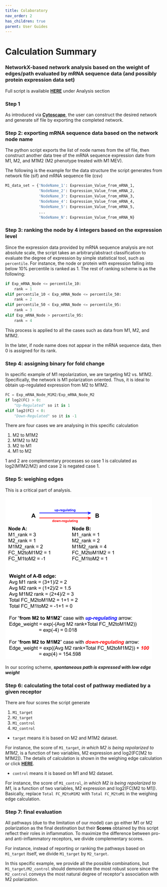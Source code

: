 ```yaml
---
title: Colaboratory
nav_order: 2
has_children: true
parent: User Guides
---
```


# Calculation Summary
### NetworkX-based network analysis based on the weight of edges/path evaluated by mRNA sequence data (and possibly protein expression data set)
Full script is available [**HERE**](/pages/user_guides/InPython/calculation/calculation.html) under Analysis section 

### Step 1
As introduced via [**Cytoscape**](/pages/user_guides/InCytoscape/cyto.html), the user can construct the desired network and generate sif file by exporting the completed network.  

### Step 2: exporting mRNA sequence data based on the network node name 
The python script exports the list of node names from the sif file, then construct another data tree of the mRNA sequence expression date from M1, M2, and M1M2 (M2 phenotype treated with M1 MEV). 

The following is the example for the data structure the script generates from network file (sif) and mRNA sequence file (csv)
```python
M1_data_set = {'NodeName_1': Expression_Value_from_mRNA_1,
               'NodeName_2': Expression_Value_from_mRNA_2,
               'NodeName_3': Expression_Value_from_mRNA_3,
               'NodeName_4': Expression_Value_from_mRNA_4,
               'NodeName_5': Expression_Value_from_mRNA_5,
               ...
               'NodeName_N': Expression_Value_from_mRNA_N}

```

### Step 3: ranking the node by 4 integers based on the expression level
Since the expression data provided by mRNA sequence analysis are not absolute scale, the script takes an arbitrary/abstract classification to evaluate the degree of expression by simple statistical tool, such as `percentile`. 
For instance, the node or protein with expression falling into below 10% percentile is ranked as 1. 
The rest of ranking scheme is as the following: 
```python 
if Exp_mRNA_Node <= percentile_10:
    rank = 1
elif percentile_10 < Exp_mRNA_Node <= percentile_50:
    rank = 2
elif percentile_50 < Exp_mRNA_Node <= percentile_95:
    rank = 3
elif Exp_mRNA_Node > percentile_95:
    rank = 4 
```

This process is applied to all the cases such as data from M1, M2, and M1M2. 

In the later, if node name does not appear in the mRNA sequence data, then 0 is assigned for its rank. 

### Step 4: assigning binary for fold change 
In specific example of M1 repolarization, we are targeting M2 vs. M1M2. 
Specifically, the network is M1 polarization oriented. 
Thus, it is ideal to obtain up-regulated expression from M2 to M1M2.

```python
FC = Exp_mRNA_Node_M1M2/Exp_mRNA_Node_M2
if log2(FC) > 0:
    "Up-Regulated" so it is 1 
elif log2(FC) < 0:
    "Down-Regulated" so it is -1 
```

There are four cases we are analysing in this specific calculation
1. M2 to M1M2 
2. M1M2 to M2 
3. M2 to M1 
4. M1 to M2 

1 and 2 are complementary processes so case 1 is calculated as log2(M1M2/M2) and case 2 is negated case 1. 

### Step 5: weighing edges 
This is a critical part of analysis. 

![This is calculation example](Figure1.png)

In our scoring scheme, ***spontaneous path is expressed with low edge weight***

### Step 6: calculating the total cost of pathway mediated by a given receptor
There are four scores the script generate 
1. `M1_target`
2. `M2_target` 
3. `M1_control`
4. `M2_control`

- `target` means it is based on M2 and M1M2 dataset.

For instance, the score of `M1_target`, *in which M2 is being repolarized to M1M2*, is a function of two variables, M2 expression and log2(FC[M2 to M1M2]). The details of calculation is shown in the weighing edge calculation or click [**HERE**](/pages/user_guides/InPython/calculation/calculation.html). 

- `control` means it is based on M1 and M2 dataset. 

For instance, the score of `M1_control`, *in which M2 is being repolarized to M1*, is a function of two variables, M2 expression and log2(FC[M2 to M1]). Basically, replace `Total FC_M2toM1M2` with `Total FC_M2toM1` in the weighing edge calculation. 

### Step 7: final evaluation 
All pathways (due to the limitation of our model) can go either M1 or M2 polarization as the final destination but their **Scores** obtained by this script reflect their roles in inflammation. 
To maximize the difference between pro- and anti-inflammatory receptors, we divide complementary scores. 

For instance, instead of reporting or ranking the pathways based on `M1_target` itself, we divide `M1_target` by `M2_target`. 

In this specific example, we provide all the possible combinations, but `M1_target/M2_control` should demonstrate the most robust score since the `M2_control` conveys the most natural degree of receptor's association with M2 polarization. 

